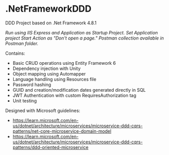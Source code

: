 # .NetFrameworkDDD
DDD Project based on .Net Framework 4.8.1

*Run using IIS Express and Application as Startup Project. Set Application project Start Action as "Don't open a page."*
*Postman collection available in Postman folder.*

Contains:
* Basic CRUD operations using Entity Framework 6
* Dependency injection with Unity
* Object mapping using Automapper
* Language handling using Resources file
* Password hashing
* GUID and creation/modification dates generated directly in SQL
* JWT Authentication with custom RequiresAuthorization tag
* Unit testing

Designed with Microsoft guidelines: 
* https://learn.microsoft.com/en-us/dotnet/architecture/microservices/microservice-ddd-cqrs-patterns/net-core-microservice-domain-model
* https://learn.microsoft.com/en-us/dotnet/architecture/microservices/microservice-ddd-cqrs-patterns/ddd-oriented-microservice
